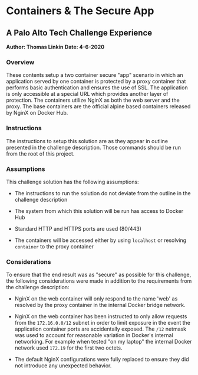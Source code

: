 # Containers & The Secure App
## A Palo Alto Tech Challenge Experience

**Author: Thomas Linkin**
**Date: 4-6-2020**

### Overview

These contents setup a two container secure "app" scenario in which an application
served by one container is protected by a proxy container that performs basic
authentication and ensures the use of SSL. The application is only accessible at a
special URL which provides another layer of protection. The containers utilize
NginX as both the web server and the proxy. The base containers are the official
alpine based containers released by NginX on Docker Hub.

### Instructions

The instructions to setup this solution are as they appear in outline presented
in the challenge description. Those commands should be run from the root of this
project.

### Assumptions

This challenge solution has the following assumptions:

- The instructions to run the solution do not deviate from the outline in the
challenge description

- The system from which this solution will be run has access to Docker Hub

- Standard HTTP and HTTPS ports are used (80/443)

- The containers will be accessed either by using `localhost` or resolving `container`
to the proxy container

### Considerations

To ensure that the end result was as "secure" as possible for this challenge, the
following considerations were made in addition to the requirements from the
challenge description:

- NginX on the web container will only respond to the name 'web' as resolved by the
proxy container in the internal Docker bridge network.

- NginX on the web container has been instructed to only allow requests from the
`172.16.0.0/12` subnet in order to limit exposure in the event the application
container ports are accidentally exposed. The `/12` netmask was used to account for
reasonable variation in Docker's internal networking. For example when tested "on
my laptop" the internal Docker network used `172.19` for the first two octets.

- The default NginX configurations were fully replaced to ensure they did not
introduce any unexpected behavior.
